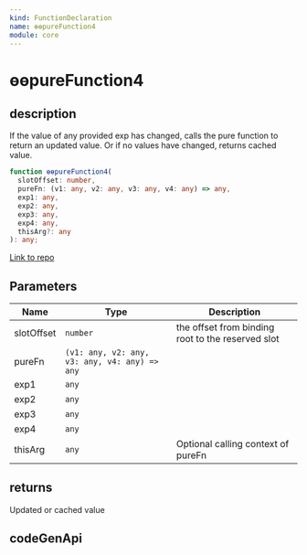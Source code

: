 ```yaml
---
kind: FunctionDeclaration
name: ɵɵpureFunction4
module: core
---
```


# ɵɵpureFunction4

## description

If the value of any provided exp has changed, calls the pure function to return
an updated value. Or if no values have changed, returns cached value.

```ts
function ɵɵpureFunction4(
  slotOffset: number,
  pureFn: (v1: any, v2: any, v3: any, v4: any) => any,
  exp1: any,
  exp2: any,
  exp3: any,
  exp4: any,
  thisArg?: any
): any;
```

[Link to repo](https://github.com/timdeschryver/angular/blob/master/packages/core/src/render3/pure_function.ts#L126-L131)

## Parameters

| Name       | Type                                          | Description                                       |
| ---------- | --------------------------------------------- | ------------------------------------------------- |
| slotOffset | `number`                                      | the offset from binding root to the reserved slot |
| pureFn     | `(v1: any, v2: any, v3: any, v4: any) => any` |                                                   |
| exp1       | `any`                                         |                                                   |
| exp2       | `any`                                         |                                                   |
| exp3       | `any`                                         |                                                   |
| exp4       | `any`                                         |                                                   |
| thisArg    | `any`                                         | Optional calling context of pureFn                |

## returns

Updated or cached value

## codeGenApi

